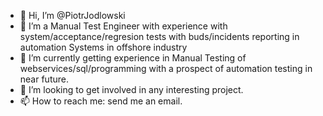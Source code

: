 - 👋 Hi, I’m @PiotrJodlowski
- 👀 I’m a Manual Test Engineer with experience with system/acceptance/regresion tests with buds/incidents reporting in automation Systems in offshore industry
- 🌱 I’m currently getting experience in Manual Testing of webservices/sql/programming with a prospect of automation testing in near future.
- 💞️ I’m looking to get involved in any interesting project.
- 📫 How to reach me: send me an email.

<!---[CV Piotr Jodlowski.pdf](https://github.com/PiotrJodlowski/PiotrJodlowski/files/8388071/CV.Piotr.Jodlowski.pdf)

PiotrJodlowski/PiotrJodlowski is a ✨ special ✨ repository because its `README.md` (this file) appears on your GitHub profile.
You can click the Preview link to take a look at your changes.
--->
